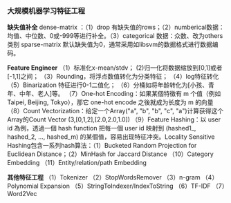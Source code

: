 ### 大规模机器学习特征工程

**缺失值补全**
   dense-matrix ：（1）drop 有缺失值的rows；（2）numberical数据：均值、中位数、0或-999等进行补全。（3）categorical 数据：众数、改为others类别
   sparse-matrix 默认缺失值为0，通常采用如libsvm的数据格式进行数据编码。

**Feature Engineer**
（1）标准化x-mean/stdv；
 (2)归一化将数据缩放到[0,1]或者[-1,1]之间；
（3）Rounding，将浮点数值转化为分类特征；
（4）log特征转化
（5）Binarization 特征进行0-1二值化；
（6）分桶如将年龄转化为[小孩、青年、中年、老人]等。
（7）One-hot Encoding：如果某個特徵有 m 个值（例如 Taipei, Beijing, Tokyo），那它 one-hot encode 之後就成为长度为 m 的向量
（8）Count Vectorization：给定一个Array("a", "b", "b", "c", "a")计算获得这个Array的Count Vector (3,[0,1,2],[2.0,2.0,1.0])
（9）Feature Hashing：以 user id 為例，透過一個 hash function 把每一個 user id 映射到 (hashed1_, hashed_2, ..., hashed_m) 的某個值，容易出现特征冲突。Locality Sensitive Hashing包含一系列hash算法：（1）Bucketed Random Projection for  Euclidean Distance；（2）MinHash for Jaccard Distance
（10）Category Embedding
（11）Entity/relation/path Embedding

**其他特征工程**
（1）Tokenizer
（2）StopWordsRemover
（3）n-gram
（4）Polynomial Expansion
（5）StringToIndexer/IndexToString
（6）TF-IDF
（7）Word2Vec